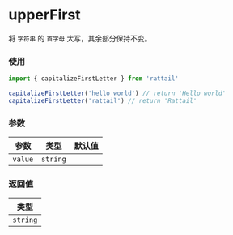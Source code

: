 # upperFirst

将 `字符串` 的 `首字母` 大写，其余部分保持不变。

### 使用

```ts
import { capitalizeFirstLetter } from 'rattail'

capitalizeFirstLetter('hello world') // return 'Hello world'
capitalizeFirstLetter('rattail') // return 'Rattail'
```

### 参数

| 参数    |   类型   | 默认值 |
| ------- | :------: | -----: |
| `value` | `string` |        |

### 返回值

|   类型   |
| :------: |
| `string` |

